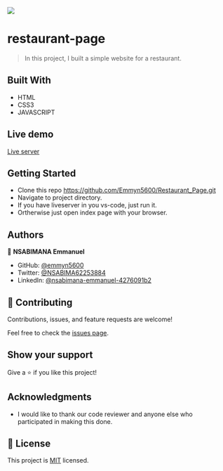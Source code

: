 ![](https://img.shields.io/badge/Microverse-blueviolet)

# restaurant-page

> In this project, I built a simple website for a restaurant.

## Built With

- HTML
- CSS3
- JAVASCRIPT

## Live demo

[Live server](https://emmyn5600.github.io/Restaurant_Page/)


## Getting Started

- Clone this repo https://github.com/Emmyn5600/Restaurant_Page.git
- Navigate to project directory.
- If you have liveserver in you vs-code, just run it.
- Ortherwise just open index page with your browser.

## Authors

👤 **NSABIMANA Emmanuel**

- GitHub: [@emmyn5600](https://github.com/Emmyn5600)
- Twitter: [@NSABIMA62253884](https://twitter.com/NSABIMA62253884)
- LinkedIn: [@nsabimana-emmanuel-4276091b2](https://www.linkedin.com/in/nsabimana-emmanuel-4276091b2/)


## 🤝 Contributing

Contributions, issues, and feature requests are welcome!

Feel free to check the [issues page](https://github.com/Emmyn5600/Restaurant_Page/issues).

## Show your support

Give a ⭐️ if you like this project!

## Acknowledgments

- I would like to thank our code reviewer and anyone else who participated in making this done.

## 📝 License

This project is [MIT](./LICENCE) licensed.
